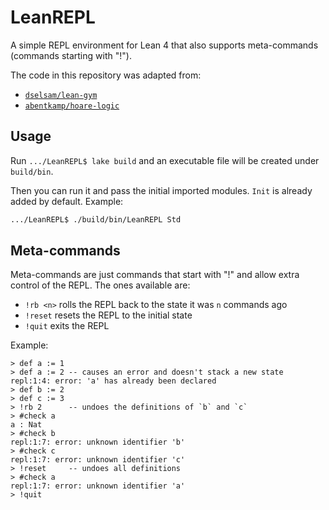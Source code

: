 # LeanREPL

A simple REPL environment for Lean 4 that also supports meta-commands
(commands starting with "!").

The code in this repository was adapted from:

* [`dselsam/lean-gym`](https://github.com/dselsam/lean-gym)
* [`abentkamp/hoare-logic`](https://github.com/abentkamp/hoare-logic)

## Usage

Run `.../LeanREPL$ lake build` and an executable file will be created under
`build/bin`.

Then you can run it and pass the initial imported modules. `Init` is already
added by default. Example:

```bash
.../LeanREPL$ ./build/bin/LeanREPL Std
```

## Meta-commands

Meta-commands are just commands that start with "!" and allow extra control
of the REPL. The ones available are:

* `!rb <n>` rolls the REPL back to the state it was `n` commands ago
* `!reset` resets the REPL to the initial state
* `!quit` exits the REPL

Example:

```lean
> def a := 1
> def a := 2 -- causes an error and doesn't stack a new state
repl:1:4: error: 'a' has already been declared
> def b := 2
> def c := 3
> !rb 2      -- undoes the definitions of `b` and `c`
> #check a
a : Nat
> #check b
repl:1:7: error: unknown identifier 'b'
> #check c
repl:1:7: error: unknown identifier 'c'
> !reset     -- undoes all definitions
> #check a
repl:1:7: error: unknown identifier 'a'
> !quit
```
